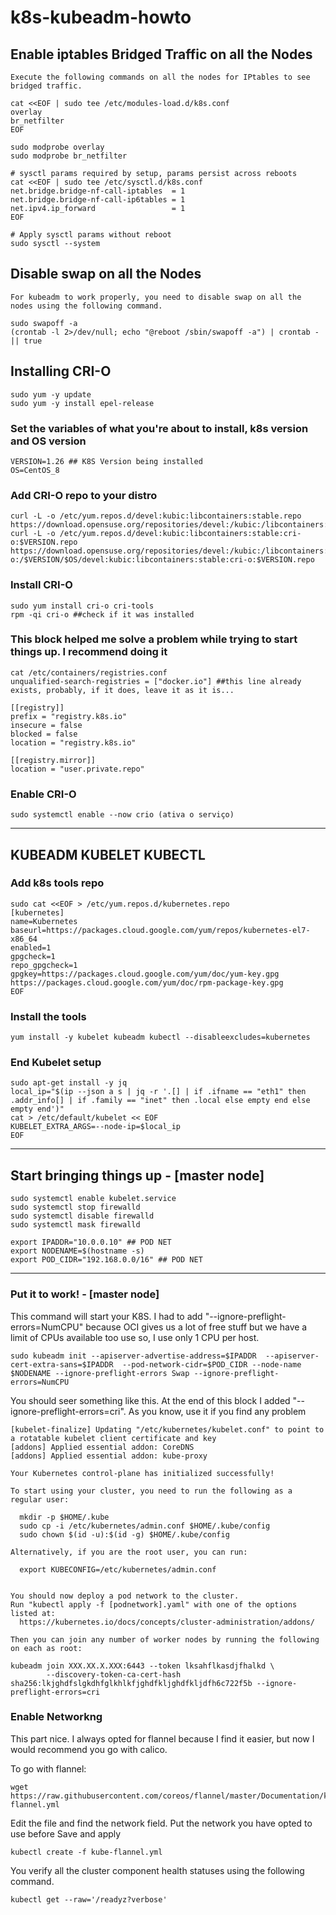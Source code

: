 # k8s-kubeadm-howto


## Enable iptables Bridged Traffic on all the Nodes

```
Execute the following commands on all the nodes for IPtables to see bridged traffic.

cat <<EOF | sudo tee /etc/modules-load.d/k8s.conf
overlay
br_netfilter
EOF

sudo modprobe overlay
sudo modprobe br_netfilter

# sysctl params required by setup, params persist across reboots
cat <<EOF | sudo tee /etc/sysctl.d/k8s.conf
net.bridge.bridge-nf-call-iptables  = 1
net.bridge.bridge-nf-call-ip6tables = 1
net.ipv4.ip_forward                 = 1
EOF

# Apply sysctl params without reboot
sudo sysctl --system
```

## Disable swap on all the Nodes

```
For kubeadm to work properly, you need to disable swap on all the nodes using the following command.

sudo swapoff -a
(crontab -l 2>/dev/null; echo "@reboot /sbin/swapoff -a") | crontab - || true
```

## Installing CRI-O

```
sudo yum -y update
sudo yum -y install epel-release
```

### Set the variables of what you're about to install, k8s version and OS version

```
VERSION=1.26 ## K8S Version being installed
OS=CentOS_8
```

### Add CRI-O repo to your distro

```
curl -L -o /etc/yum.repos.d/devel:kubic:libcontainers:stable.repo https://download.opensuse.org/repositories/devel:/kubic:/libcontainers:/stable/$OS/devel:/kubic:/libcontainers:/stable.repo
curl -L -o /etc/yum.repos.d/devel:kubic:libcontainers:stable:cri-o:$VERSION.repo https://download.opensuse.org/repositories/devel:/kubic:/libcontainers:/stable:/cri-o:/$VERSION/$OS/devel:kubic:libcontainers:stable:cri-o:$VERSION.repo
```

### Install CRI-O

```
sudo yum install cri-o cri-tools
rpm -qi cri-o ##check if it was installed
```

### This block helped me solve a problem while trying to start things up. I recommend doing it

```
cat /etc/containers/registries.conf
unqualified-search-registries = ["docker.io"] ##this line already exists, probably, if it does, leave it as it is...

[[registry]]
prefix = "registry.k8s.io"
insecure = false
blocked = false
location = "registry.k8s.io"

[[registry.mirror]]
location = "user.private.repo"
```

### Enable CRI-O

```
sudo systemctl enable --now crio (ativa o serviço)
```

* * *

## KUBEADM KUBELET KUBECTL

### Add k8s tools repo

```
sudo cat <<EOF > /etc/yum.repos.d/kubernetes.repo
[kubernetes]
name=Kubernetes
baseurl=https://packages.cloud.google.com/yum/repos/kubernetes-el7-x86_64
enabled=1
gpgcheck=1
repo_gpgcheck=1
gpgkey=https://packages.cloud.google.com/yum/doc/yum-key.gpg https://packages.cloud.google.com/yum/doc/rpm-package-key.gpg
EOF
```

### Install the tools

```
yum install -y kubelet kubeadm kubectl --disableexcludes=kubernetes
```

### End Kubelet setup

```
sudo apt-get install -y jq
local_ip="$(ip --json a s | jq -r '.[] | if .ifname == "eth1" then .addr_info[] | if .family == "inet" then .local else empty end else empty end')"
cat > /etc/default/kubelet << EOF
KUBELET_EXTRA_ARGS=--node-ip=$local_ip
EOF
```

* * *

## Start bringing things up - \[master node\]

```
sudo systemctl enable kubelet.service
sudo systemctl stop firewalld
sudo systemctl disable firewalld
sudo systemctl mask firewalld

export IPADDR="10.0.0.10" ## POD NET
export NODENAME=$(hostname -s)
export POD_CIDR="192.168.0.0/16" ## POD NET
```

* * *

### Put it to work! - \[master node\]

This command will start your K8S. I had to add "--ignore-preflight-errors=NumCPU" because OCI gives us a lot of free stuff but we have a limit of CPUs available too use so, I use only 1 CPU per host.

```
sudo kubeadm init --apiserver-advertise-address=$IPADDR  --apiserver-cert-extra-sans=$IPADDR  --pod-network-cidr=$POD_CIDR --node-name $NODENAME --ignore-preflight-errors Swap --ignore-preflight-errors=NumCPU
```

You should seer something like this. At the end of this block I added "--ignore-preflight-errors=cri". As you know, use it if you find any problem

```
[kubelet-finalize] Updating "/etc/kubernetes/kubelet.conf" to point to a rotatable kubelet client certificate and key
[addons] Applied essential addon: CoreDNS
[addons] Applied essential addon: kube-proxy

Your Kubernetes control-plane has initialized successfully!

To start using your cluster, you need to run the following as a regular user:

  mkdir -p $HOME/.kube
  sudo cp -i /etc/kubernetes/admin.conf $HOME/.kube/config
  sudo chown $(id -u):$(id -g) $HOME/.kube/config

Alternatively, if you are the root user, you can run:

  export KUBECONFIG=/etc/kubernetes/admin.conf


You should now deploy a pod network to the cluster.
Run "kubectl apply -f [podnetwork].yaml" with one of the options listed at:
  https://kubernetes.io/docs/concepts/cluster-administration/addons/

Then you can join any number of worker nodes by running the following on each as root:

kubeadm join XXX.XX.X.XXX:6443 --token lksahflkasdjfhalkd \
        --discovery-token-ca-cert-hash sha256:lkjghdfslgkdhfglkhlkfjghdfkljghdfkljdfh6c722f5b --ignore-preflight-errors=cri
```

### Enable Networkng

This part nice. I always opted for flannel because I find it easier, but now I would recommend you go with calico.

To go with flannel:

```
wget https://raw.githubusercontent.com/coreos/flannel/master/Documentation/kube-flannel.yml
```

Edit the file and find the network field. Put the network you have opted to use before
Save and apply

```
kubectl create -f kube-flannel.yml
```

You verify all the cluster component health statuses using the following command.

```
kubectl get --raw='/readyz?verbose'
```
